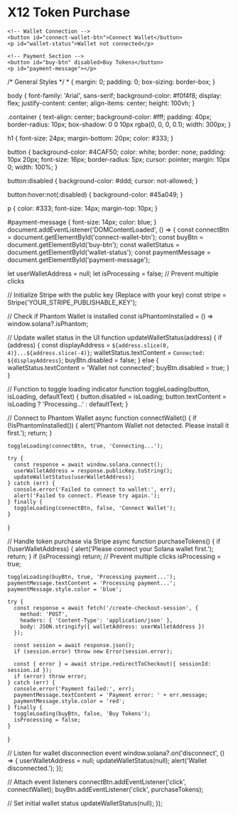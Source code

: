 <!DOCTYPE html>
<html lang="en">
<head>
  <meta charset="UTF-8">
  <meta name="viewport" content="width=device-width, initial-scale=1.0">
  <title>X12 Token Purchase</title>
  <link rel="stylesheet" href="styles.css">
</head>
<body>
  <div class="container">
    <h1>X12 Token Purchase</h1>

    <!-- Wallet Connection -->
    <button id="connect-wallet-btn">Connect Wallet</button>
    <p id="wallet-status">Wallet not connected</p>

    <!-- Payment Section -->
    <button id="buy-btn" disabled>Buy Tokens</button>
    <p id="payment-message"></p>
  </div>

  <script src="https://js.stripe.com/v3/"></script>
  <script src="app.js"></script>
</body>
/* General Styles */
* {
  margin: 0;
  padding: 0;
  box-sizing: border-box;
}

body {
  font-family: 'Arial', sans-serif;
  background-color: #f0f4f8;
  display: flex;
  justify-content: center;
  align-items: center;
  height: 100vh;
}

.container {
  text-align: center;
  background-color: #fff;
  padding: 40px;
  border-radius: 10px;
  box-shadow: 0 0 10px rgba(0, 0, 0, 0.1);
  width: 300px;
}

h1 {
  font-size: 24px;
  margin-bottom: 20px;
  color: #333;
}

button {
  background-color: #4CAF50;
  color: white;
  border: none;
  padding: 10px 20px;
  font-size: 16px;
  border-radius: 5px;
  cursor: pointer;
  margin: 10px 0;
  width: 100%;
}

button:disabled {
  background-color: #ddd;
  cursor: not-allowed;
}

button:hover:not(:disabled) {
  background-color: #45a049;
}

p {
  color: #333;
  font-size: 14px;
  margin-top: 10px;
}

#payment-message {
  font-size: 14px;
  color: blue;
}
document.addEventListener('DOMContentLoaded', () => {
  const connectBtn = document.getElementById('connect-wallet-btn');
  const buyBtn = document.getElementById('buy-btn');
  const walletStatus = document.getElementById('wallet-status');
  const paymentMessage = document.getElementById('payment-message');

  let userWalletAddress = null;
  let isProcessing = false; // Prevent multiple clicks

  // Initialize Stripe with the public key (Replace with your key)
  const stripe = Stripe('YOUR_STRIPE_PUBLISHABLE_KEY');

  // Check if Phantom Wallet is installed
  const isPhantomInstalled = () => window.solana?.isPhantom;

  // Update wallet status in the UI
  function updateWalletStatus(address) {
    if (address) {
      const displayAddress = `${address.slice(0, 4)}...${address.slice(-4)}`;
      walletStatus.textContent = `Connected: ${displayAddress}`;
      buyBtn.disabled = false;
    } else {
      walletStatus.textContent = 'Wallet not connected';
      buyBtn.disabled = true;
    }
  }

  // Function to toggle loading indicator
  function toggleLoading(button, isLoading, defaultText) {
    button.disabled = isLoading;
    button.textContent = isLoading ? 'Processing...' : defaultText;
  }

  // Connect to Phantom Wallet
  async function connectWallet() {
    if (!isPhantomInstalled()) {
      alert('Phantom Wallet not detected. Please install it first.');
      return;
    }

    toggleLoading(connectBtn, true, 'Connecting...');

    try {
      const response = await window.solana.connect();
      userWalletAddress = response.publicKey.toString();
      updateWalletStatus(userWalletAddress);
    } catch (err) {
      console.error('Failed to connect to wallet:', err);
      alert('Failed to connect. Please try again.');
    } finally {
      toggleLoading(connectBtn, false, 'Connect Wallet');
    }
  }

  // Handle token purchase via Stripe
  async function purchaseTokens() {
    if (!userWalletAddress) {
      alert('Please connect your Solana wallet first.');
      return;
    }
    if (isProcessing) return; // Prevent multiple clicks
    isProcessing = true;

    toggleLoading(buyBtn, true, 'Processing payment...');
    paymentMessage.textContent = 'Processing payment...';
    paymentMessage.style.color = 'blue';

    try {
      const response = await fetch('/create-checkout-session', {
        method: 'POST',
        headers: { 'Content-Type': 'application/json' },
        body: JSON.stringify({ walletAddress: userWalletAddress })
      });

      const session = await response.json();
      if (session.error) throw new Error(session.error);

      const { error } = await stripe.redirectToCheckout({ sessionId: session.id });
      if (error) throw error;
    } catch (err) {
      console.error('Payment failed:', err);
      paymentMessage.textContent = 'Payment error: ' + err.message;
      paymentMessage.style.color = 'red';
    } finally {
      toggleLoading(buyBtn, false, 'Buy Tokens');
      isProcessing = false;
    }
  }

  // Listen for wallet disconnection event
  window.solana?.on('disconnect', () => {
    userWalletAddress = null;
    updateWalletStatus(null);
    alert('Wallet disconnected.');
  });

  // Attach event listeners
  connectBtn.addEventListener('click', connectWallet);
  buyBtn.addEventListener('click', purchaseTokens);

  // Set initial wallet status
  updateWalletStatus(null);
});
